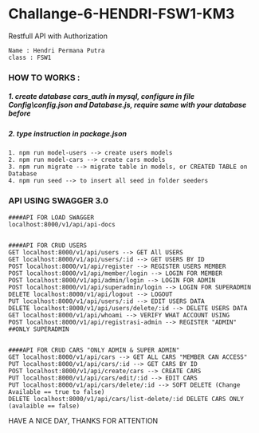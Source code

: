 # Challange-6-HENDRI-FSW1-KM3
Restfull API with Authorization

```
Name : Hendri Permana Putra
class : FSW1
```


### HOW TO WORKS :
##### 1. create database cars_auth in mysql, configure in file Config\config.json and Database.js, require same with your database before
##### 2. type instruction in package.json
```
1. npm run model-users --> create users models
2. npm run model-cars --> create cars models
3. npm run migrate --> migrate table in models, or CREATED TABLE on Database
4. npm run seed --> to insert all seed in folder seeders
```

### API USING SWAGGER 3.0
```
####API FOR LOAD SWAGGER
localhost:8000/v1/api/api-docs


####API FOR CRUD USERS
GET localhost:8000/v1/api/users --> GET All USERS
GET localhost:8000/v1/api/users/:id --> GET USERS BY ID
POST localhost:8000/v1/api/register --> REGISTER USERS MEMBER
POST localhost:8000/v1/api/member/login --> LOGIN FOR MEMBER
POST localhost:8000/v1/api/admin/login --> LOGIN FOR ADMIN
POST localhost:8000/v1/api/superadmin/login --> LOGIN FOR SUPERADMIN
DELETE localhost:8000/v1/api/logout --> LOGOUT
PUT localhost:8000/v1/api/users/:id --> EDIT USERS DATA
DELETE localhost:8000/v1/api/users/delete/:id --> DELETE USERS DATA
GET localhost:8000/v1/api/whoami --> VERIFY WHAT ACCOUNT USING
POST localhost:8000/v1/api/registrasi-admin --> REGISTER "ADMIN" ##ONLY SUPERADMIN


####API FOR CRUD CARS "ONLY ADMIN & SUPER ADMIN"
GET localhost:8000/v1/api/cars --> GET ALL CARS "MEMBER CAN ACCESS"
PUT localhost:8000/v1/api/cars/:id --> GET CARS BY ID
POST localhost:8000/v1/api/create/cars --> CREATE CARS
PUT localhost:8000/v1/api/cars/edit/:id --> EDIT CARS
PUT localhost:8000/v1/api/cars/delete/:id --> SOFT DELETE (Change Available == true to false)
DELETE localhost:8000/v1/api/cars/list-delete/:id DELETE CARS ONLY (avalaible == false)
```


HAVE A NICE DAY, THANKS FOR ATTENTION
